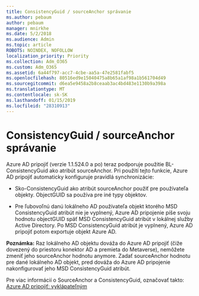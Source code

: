 ```yaml
---
title: ConsistencyGuid / sourceAnchor správanie
ms.author: pebaum
author: pebaum
manager: mnirkhe
ms.date: 5/2/2018
ms.audience: Admin
ms.topic: article
ROBOTS: NOINDEX, NOFOLLOW
localization_priority: Priority
ms.collection: Adm_O365
ms.custom: Adm_O365
ms.assetid: 6a44f797-acc7-4cbe-aa5a-47e2581fabf5
ms.openlocfilehash: 80516ed9e15040475a8b65a1af98a1b561704d49
ms.sourcegitcommit: d6ea5e9458a2b8ceaab3ac4bd483e1130b9a398a
ms.translationtype: MT
ms.contentlocale: sk-SK
ms.lasthandoff: 01/15/2019
ms.locfileid: "28310913"
---
```

# <a name="consistencyguid--sourceanchor-behavior"></a>ConsistencyGuid / sourceAnchor správanie

Azure AD pripojiť (verzie 1.1.524.0 a po) teraz podporuje použitie BL-ConsistencyGuid ako atribút sourceAnchor. Pri použití tejto funkcie, Azure AD pripojiť automaticky konfiguruje pravidlá synchronizácie:
  
- Sko-ConsistencyGuid ako atribút sourceAnchor použiť pre používateľa objekty. ObjectGUID sa používa pre iné typy objektov.
    
- Pre ľubovoľnú danú lokálneho AD používateľa objekt ktorého MSD ConsistencyGuid atribút nie je vyplnený, Azure AD pripojenie píše svoju hodnotu objectGUID späť MSD ConsistencyGuid atribút v lokálnej služby Active Directory. Po MSD ConsistencyGuid atribút je vyplnený, Azure AD pripojiť potom exportuje objekt Azure AD.
    
 **Poznámka:** Raz lokálneho AD objektu dováža do Azure AD pripojiť (čiže dovezený do priestoru konektor AD a premieta do Metaverse), nemôžete zmeniť jeho sourceAnchor hodnotu anymore. Zadať sourceAnchor hodnotu pre dané lokálneho AD objekt, pred dováža do Azure AD pripojenie nakonfigurovať jeho MSD ConsistencyGuid atribút. 
  
Pre viac informácií o SourceAnchor a ConsistencyGuid, označovať takto: [Azure AD pripojiť: vyklápateľným](https://docs.microsoft.com/en-us/azure/active-directory/connect/active-directory-aadconnect-design-concepts)
  

